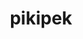 ---
id: 731
title: pikipek
types: [normal,flying]
image: https://raw.githubusercontent.com/PokeAPI/sprites/master/sprites/pokemon/731.png
---